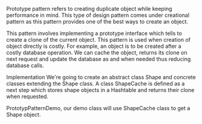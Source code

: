 Prototype pattern refers to creating duplicate object while keeping performance in mind. 
This type of design pattern comes under creational pattern as this pattern provides one of the best ways to create an object.

This pattern involves implementing a prototype interface which tells to create a clone of the current object. 
This pattern is used when creation of object directly is costly. 
For example, an object is to be created after a costly database operation. 
We can cache the object, returns its clone on next request and update the database as and when needed thus reducing database calls.

Implementation
We're going to create an abstract class Shape and concrete classes extending the Shape class. 
A class ShapeCache is defined as a next step which stores shape objects in a Hashtable and returns their clone when requested.

PrototypPatternDemo, our demo class will use ShapeCache class to get a Shape object.